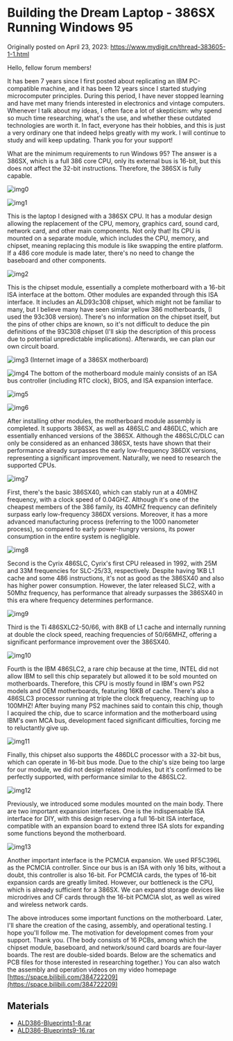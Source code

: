 # Building the Dream Laptop - 386SX Running Windows 95

Originally posted on April 23, 2023:
https://www.mydigit.cn/thread-383605-1-1.html

Hello, fellow forum members!

It has been 7 years since I first posted about replicating an IBM PC-compatible machine, and it has been 12 years since I started studying microcomputer principles. During this period, I have never stopped learning and have met many friends interested in electronics and vintage computers. Whenever I talk about my ideas, I often face a lot of skepticism: why spend so much time researching, what's the use, and whether these outdated technologies are worth it. In fact, everyone has their hobbies, and this is just a very ordinary one that indeed helps greatly with my work. I will continue to study and will keep updating. Thank you for your support!

What are the minimum requirements to run Windows 95? The answer is a 386SX, which is a full 386 core CPU, only its external bus is 16-bit, but this does not affect the 32-bit instructions. Therefore, the 386SX is fully capable.

![img0](images/20230423_00.png)

![img1](images/20230423_01.png)

This is the laptop I designed with a 386SX CPU. It has a modular design allowing the replacement of the CPU, memory, graphics card, sound card, network card, and other main components. Not only that! Its CPU is mounted on a separate module, which includes the CPU, memory, and chipset, meaning replacing this module is like swapping the entire platform. If a 486 core module is made later, there's no need to change the baseboard and other components.

![img2](images/20230423_02.jpg)

This is the chipset module, essentially a complete motherboard with a 16-bit ISA interface at the bottom. Other modules are expanded through this ISA interface. It includes an ALD93c308 chipset, which might not be familiar to many, but I believe many have seen similar yellow 386 motherboards, (I used the 93c308 version). There's no information on the chipset itself, but the pins of other chips are known, so it's not difficult to deduce the pin definitions of the 93C308 chipset (I'll skip the description of this process due to potential unpredictable implications). Afterwards, we can plan our own circuit board.

![img3](images/20230423_03.png)
(Internet image of a 386SX motherboard)

![img4](images/20230423_04.jpg)
The bottom of the motherboard module mainly consists of an ISA bus controller (including RTC clock), BIOS, and ISA expansion interface.

![img5](images/20230423_05.jpg)

![img6](images/20230423_06.jpg)

After installing other modules, the motherboard module assembly is completed. It supports 386SX, as well as 486SLC and 486DLC, which are essentially enhanced versions of the 386SX. Although the 486SLC/DLC can only be considered as an enhanced 386SX, tests have shown that their performance already surpasses the early low-frequency 386DX versions, representing a significant improvement. Naturally, we need to research the supported CPUs.

![img7](images/20230423_07.png)

First, there's the basic 386SX40, which can stably run at a 40MHZ frequency, with a clock speed of 0.04GHZ. Although it's one of the cheapest members of the 386 family, its 40MHZ frequency can definitely surpass early low-frequency 386DX versions. Moreover, it has a more advanced manufacturing process (referring to the 1000 nanometer process), so compared to early power-hungry versions, its power consumption in the entire system is negligible.

![img8](images/20230423_08.jpg)

Second is the Cyrix 486SLC, Cyrix's first CPU released in 1992, with 25M and 33M frequencies for SLC-25/33, respectively. Despite having 1KB L1 cache and some 486 instructions, it's not as good as the 386SX40 and also has higher power consumption. However, the later released SLC2, with a 50Mhz frequency, has performance that already surpasses the 386SX40 in this era where frequency determines performance.

![img9](images/20230423_09.png)

Third is the Ti 486SXLC2-50/66, with 8KB of L1 cache and internally running at double the clock speed, reaching frequencies of 50/66MHZ, offering a significant performance improvement over the 386SX40.

![img10](images/20230423_10.png)

Fourth is the IBM 486SLC2, a rare chip because at the time, INTEL did not allow IBM to sell this chip separately but allowed it to be sold mounted on motherboards. Therefore, this CPU is mostly found in IBM's own PS2 models and OEM motherboards, featuring 16KB of cache. There's also a 486SLC3 processor running at triple the clock frequency, reaching up to 100MHZ! After buying many PS2 machines said to contain this chip, though I acquired the chip, due to scarce information and the motherboard using IBM's own MCA bus, development faced significant difficulties, forcing me to reluctantly give up.

![img11](images/20230423_11.jpg)

Finally, this chipset also supports the 486DLC processor with a 32-bit bus, which can operate in 16-bit bus mode. Due to the chip's size being too large for our module, we did not design related modules, but it's confirmed to be perfectly supported, with performance similar to the 486SLC2.

![img12](images/20230423_12.png)

Previously, we introduced some modules mounted on the main body. There are two important expansion interfaces. One is the indispensable ISA interface for DIY, with this design reserving a full 16-bit ISA interface, compatible with an expansion board to extend three ISA slots for expanding some functions beyond the motherboard.

![img13](images/20230423_13.png)

Another important interface is the PCMCIA expansion. We used RF5C396L as the PCMCIA controller. Since our bus is an ISA with only 16 bits, without a doubt, this controller is also 16-bit. For PCMCIA cards, the types of 16-bit expansion cards are greatly limited. However, our bottleneck is the CPU, which is already sufficient for a 386SX. We can expand storage devices like microdrives and CF cards through the 16-bit PCMCIA slot, as well as wired and wireless network cards.

The above introduces some important functions on the motherboard. Later, I'll share the creation of the casing, assembly, and operational testing. I hope you'll follow me. The motivation for development comes from your support. Thank you.
(The body consists of 16 PCBs, among which the chipset module, baseboard, and network/sound card boards are four-layer boards. The rest are double-sided boards. Below are the schematics and PCB files for those interested in researching together.)
You can also watch the assembly and operation videos on my video homepage [https://space.bilibili.com/384722209](https://space.bilibili.com/384722209)

## Materials
- [ALD386-Blueprints1-8.rar](attachment\20230423_ALD386-blueprint1-8.rar)
- [ALD386-Blueprints9-16.rar](attachment\20230423_ALD386-blueprint9-16.rar)